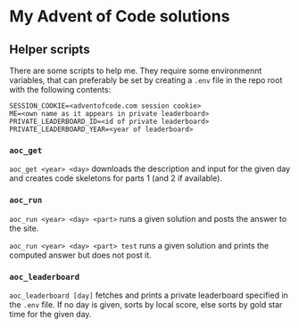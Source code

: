# My Advent of Code solutions

## Helper scripts

There are some scripts to help me. They require some environmennt variables, that can preferably be set by creating a `.env` file in the repo root with the following contents:

```
SESSION_COOKIE=<adventofcode.com session cookie>
ME=<own name as it appears in private leaderboard>
PRIVATE_LEADERBOARD_ID=<id of private leaderboard>
PRIVATE_LEADERBOARD_YEAR=<year of leaderboard>
```

### `aoc_get`

`aoc_get <year> <day>` downloads the description and input for the given day and creates code skeletons for parts 1 (and 2 if available).

### `aoc_run`

`aoc_run <year> <day> <part>` runs a given solution and posts the answer to the site.

`aoc_run <year> <day> <part> test` runs a given solution and prints the computed answer but does not post it.

### `aoc_leaderboard`

`aoc_leaderboard [day]` fetches and prints a private leaderboard specified in the `.env` file. If no day is given, sorts by local score, else sorts by gold star time for the given day.
